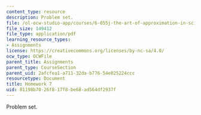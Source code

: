 ```yaml
---
content_type: resource
description: Problem set.
file: /ol-ocw-studio-app/courses/6-055j-the-art-of-approximation-in-science-and-engineering-spring-2008/81198b7026f817f8be68ad564df2937f_hw07.pdf
file_size: 149412
file_type: application/pdf
learning_resource_types:
- Assignments
license: https://creativecommons.org/licenses/by-nc-sa/4.0/
ocw_type: OCWFile
parent_title: Assignments
parent_type: CourseSection
parent_uid: 2afcfea1-a711-32da-b776-54e025224ccc
resourcetype: Document
title: Homework 7
uid: 81198b70-26f8-17f8-be68-ad564df2937f
---
```

Problem set.